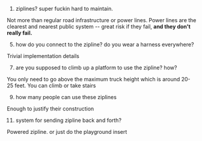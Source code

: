 1. ziplines? super fuckin hard to maintain.

Not more than regular road infrastructure or power lines. Power lines are the clearest and nearest public system -- great risk if they fail, **and they don't really fail.**


5. how do you connect to the zipline? do you wear a harness everywhere?

Trivial implementation details

7. are you supposed to climb up a platform to use the zipline? how?

You only need to go above the maximum truck height which is around 20-25 feet. You can climb or take stairs

9. how many people can use these ziplines

Enough to justify their construction

11. system for sending zipline back and forth?

Powered zipline. or just do the playground insert 
